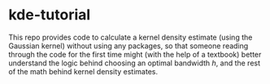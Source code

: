 # kde-tutorial

This repo provides code to calculate a kernel density estimate (using the Gaussian kernel) without using any packages, so that someone reading through the code for the first time might (with the help of a textbook) better understand the logic behind choosing an optimal bandwidth *h*, and the rest of the math behind kernel density estimates.

